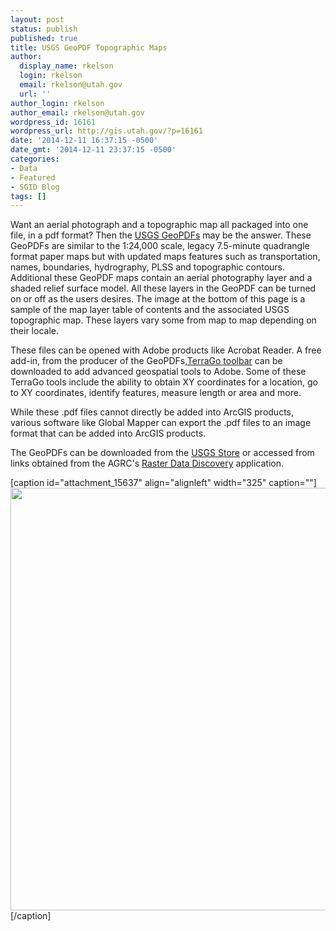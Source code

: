 ```yaml
---
layout: post
status: publish
published: true
title: USGS GeoPDF Topographic Maps
author:
  display_name: rkelson
  login: rkelson
  email: rkelson@utah.gov
  url: ''
author_login: rkelson
author_email: rkelson@utah.gov
wordpress_id: 16161
wordpress_url: http://gis.utah.gov/?p=16161
date: '2014-12-11 16:37:15 -0500'
date_gmt: '2014-12-11 23:37:15 -0500'
categories:
- Data
- Featured
- SGID Blog
tags: []
---
```

<p>Want an aerial photograph and a topographic map all packaged into one file, in a pdf format? Then the <a href="http://nationalmap.gov/ustopo/">USGS GeoPDFs</a> may be the answer. These GeoPDFs are similar to the 1:24,000 scale, legacy 7.5-minute quadrangle format paper maps but with updated maps features such as transportation, names, boundaries, hydrography, PLSS and topographic contours. Additional these GeoPDF maps contain an aerial photography layer and a shaded relief surface model. All these layers in the GeoPDF can be turned on or off as the users desires. The image at the bottom of this page is a sample of the map layer table of contents and the associated USGS topographic map. These layers vary some from map to map depending on their locale.</p>
<p>These files can be opened with Adobe products like Acrobat Reader. A free add-in, from the producer of the GeoPDFs,<a href="https://www.terragotech.com/products/terrago-toolbar">TerraGo toolbar</a> can be downloaded to add advanced geospatial tools to Adobe. Some of these TerraGo tools include the ability to obtain XY coordinates for a location, go to XY coordinates, identify features, measure length or area and more.</p>
<p>While these .pdf files cannot directly be added into ArcGIS products, various software like Global Mapper can export the .pdf files to an image format that can be added into ArcGIS products.</p>
<p>The GeoPDFs can be downloaded from the <a href="http://store.usgs.gov/">USGS Store</a> or accessed from links obtained from the AGRC's <a href="http://mapserv.utah.gov/raster/?cat=24K%20GeoPDF">Raster Data Discovery</a> application.</p>
<p>[caption id="attachment_15637" align="alignleft" width="325" caption=""]<a href="http://gis.utah.gov/wp-content/uploads/GeoPDF.jpg"><img src="http://gis.utah.gov/wp-content/uploads/GeoPDF.jpg" alt="" title="GeoPDF" width="850" height="676" class="size-full wp-image-15637" /></a>[/caption]</p>
